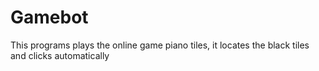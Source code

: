 # Gamebot
This programs plays the online game piano tiles, it locates the black tiles and clicks automatically
